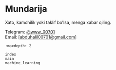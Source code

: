# Mundarija
Xato, kamchilik yoki taklif bo'lsa, menga xabar qiling.

Telegram: <a href="https://t.me/wWw_00701" target="_blank">@www_00701</a>  
Email: [abduhalil00701@gmail.com]  

   ```{toctree}
   :maxdepth: 2

   index
   main
   machine_learning
